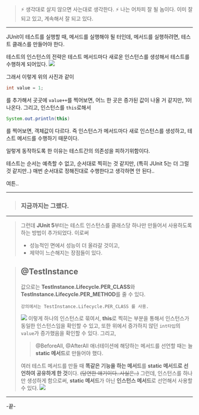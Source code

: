 > ⚡ 생각대로 살지 않으면 사는대로 생각한다.
> ⚡ 나는 어차피 잘 될 놈이다. 이미 잘 되고 있고, 계속해서 잘 되고 있다.

---

JUnit이 테스트를 실행할 때, 메서드를 실행해야 될 터인데, 메서드를 실행하려면, 테스트 클래스를 만들어야 한다. 

테스트의 인스턴스의 전략은 테스트 메서드마다 새로운 인스턴스를 생성해서 테스트를 수행하게 되어있다.
![](https://velog.velcdn.com/images/tjdtn4484/post/f73b03b9-8013-4598-9acc-97430291e34e/image.png)

그래서 이렇게 위의 사진과 같이 
```java
int value = 1;
```
를 추가해서 곳곳에 `value++`를 찍어보면, 어느 한 곳은 증가된 값이 나올 거 같지만, 1이 나온다.
그리고, 인스턴스를 `this`로해서
```java
System.out.println(this)
```
를 찍어보면, 객체값이 다르다. 즉 인스턴스가 메서드마다 새로 인스턴스를 생성하고, 테스트 메서드를 수행하기 때문이다.

일렇게 동작하도록 한 이유는 테스트간의 의존성을 피하기위함이다.

테스트는 순서는 예측할 수 없고, 순서대로 찍히는 것 같지만, (특히 JUnit 5는 더 그럴 것 같지만..) 매번 순서대로 정해진대로 수행한다고 생각하면 안 된다.. 

여튼.. 

---
> ### 지금까지는 그랬다.
---

> 그런데 **JUnit 5**부터는 테스트 인스턴스를 클래스당 하나만 만들어서 사용하도록 하는 방법이 추가되었다.
> 이로써 
> * 성능적인 면에서 성능이 더 올라갈 것이고,
> * 제약이 느슨해지는 장점들이 있다.

> ## @TestInstance
> 값으로는 **TestInstance.Lifecycle.PER_CLASS**와 **TestInstance.Lifecycle.PER_METHOD**를 줄 수 있다.
>```
> 강의에서는 TestInstance.Lifecycle.PER_CLASS 를 사용.
>```
>![](https://velog.velcdn.com/images/tjdtn4484/post/2c374839-76c8-43c8-96ce-b0a9ca696f34/image.png)
> 이렇게 하나의 인스턴스로 묶여서, **this**로 찍히는 부분을 통해서 인스턴스가 동일한 인스턴스임을 확인할 수 있고, 또한 위에서 증가하지 않던 `int타입`의 `value`가 증가했음을 확인할 수 있다.
> 그리고,
>> @BeforeAll, @AfterAll 애너테이션에 해당하는 메서드를 선언할 때는 늘 **static 메서드**로 만들어야 했다. 
> 
> 여러 테스트 메서드를 만들 때 **똑같은 기능을 하는 메서드**를 **static 메서드로 선언하여 공유하게 한 것**이다.
> ~~(당연한 얘기이다..사실은..)~~
> 그런데, 인스턴스를 하나만 생성하게 함으로써, **static 메서드**가 아닌 **인스턴스 메서드**로 선언해서 사용할 수 있다. 
> ![](https://velog.velcdn.com/images/tjdtn4484/post/01ce946d-9beb-44c9-a2db-4e062918aa94/image.png)

---
-끝-
